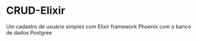 # CRUD-Elixir
 Um cadastro de usuário simples com Elixir framework Phoenix com o banco de dados Postgree
